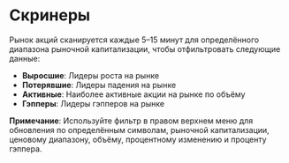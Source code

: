 # **Скринеры**

Рынок акций сканируется каждые 5–15 минут для определённого диапазона рыночной капитализации, чтобы отфильтровать следующие данные:

- **Выросшие**: Лидеры роста на рынке
- **Потерявшие**: Лидеры падения на рынке
- **Активные**: Наиболее активные акции на рынке по объёму
- **Гэпперы**: Лидеры гэпперов на рынке

**Примечание**: Используйте фильтр в правом верхнем меню для обновления по определённым символам, рыночной капитализации, ценовому диапазону, объёму, процентному изменению и проценту гэппера.
